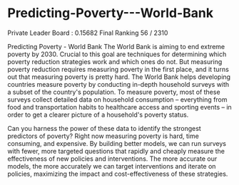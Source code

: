 # Predicting-Poverty---World-Bank
Private Leader Board : 0.15682 
Final Ranking 56 / 2310

Predicting Poverty - World Bank
The World Bank is aiming to end extreme poverty by 2030. Crucial to this goal are techniques for determining which poverty reduction strategies work and which ones do not. But measuring poverty reduction requires measuring poverty in the first place, and it turns out that measuring poverty is pretty hard. The World Bank helps developing countries measure poverty by conducting in-depth household surveys with a subset of the country's population. To measure poverty, most of these surveys collect detailed data on household consumption – everything from food and transportation habits to healthcare access and sporting events – in order to get a clearer picture of a household's poverty status.

Can you harness the power of these data to identify the strongest predictors of poverty? Right now measuring poverty is hard, time consuming, and expensive. By building better models, we can run surveys with fewer, more targeted questions that rapidly and cheaply measure the effectiveness of new policies and interventions. The more accurate our models, the more accurately we can target interventions and iterate on policies, maximizing the impact and cost-effectiveness of these strategies.
